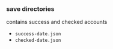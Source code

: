 ### save directories
contains success and checked accounts
* ```success-date.json```
* ```checked-date.json```
